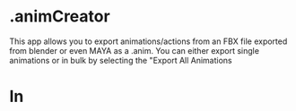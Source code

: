 # .animCreator
This app allows you to export animations/actions from an FBX file exported from blender or even MAYA as a .anim. You can either export single animations or in bulk by selecting the "Export All Animations
# In 

